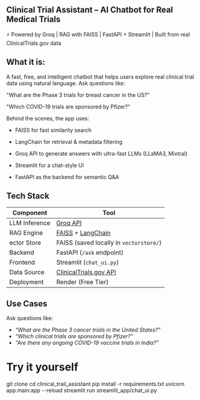 ## Clinical Trial Assistant – AI Chatbot for Real Medical Trials
⚡ Powered by Groq | RAG with FAISS | FastAPI + Streamlit | Built from real ClinicalTrials.gov data

## What it is:
A fast, free, and intelligent chatbot that helps users explore real clinical trial data using natural language. Ask questions like:

"What are the Phase 3 trials for breast cancer in the US?"

"Which COVID-19 trials are sponsored by Pfizer?"

Behind the scenes, the app uses:

* FAISS for fast similarity search

* LangChain for retrieval & metadata filtering

* Groq API to generate answers with ultra-fast LLMs (LLaMA3, Mixtral)

* Streamlit for a chat-style UI

* FastAPI as the backend for semantic Q&A

## Tech Stack

| Component         | Tool                     |
|------------------|--------------------------|
| LLM Inference | [Groq API](https://console.groq.com) |
|  RAG Engine     | [FAISS](https://github.com/facebookresearch/faiss) + [LangChain](https://www.langchain.com/) |
| ector Store   | FAISS (saved locally in `vectorstore/`) |
| Backend        | FastAPI (`/ask` endpoint) |
| Frontend       | Streamlit (`chat_ui.py`) |
| Data Source    | [ClinicalTrials.gov API](https://clinicaltrials.gov/data-api) |
| Deployment     | Render (Free Tier)       |

##  Use Cases

Ask questions like:
- *“What are the Phase 3 cancer trials in the United States?”*
- *“Which clinical trials are sponsored by Pfizer?”*
- *“Are there any ongoing COVID-19 vaccine trials in India?”*

# Try it yourself
git clone 
cd clinical_trail_assistant
pip install -r requirements.txt
uvicorn app.main:app --reload
streamlit run streamlit_app/chat_ui.py

